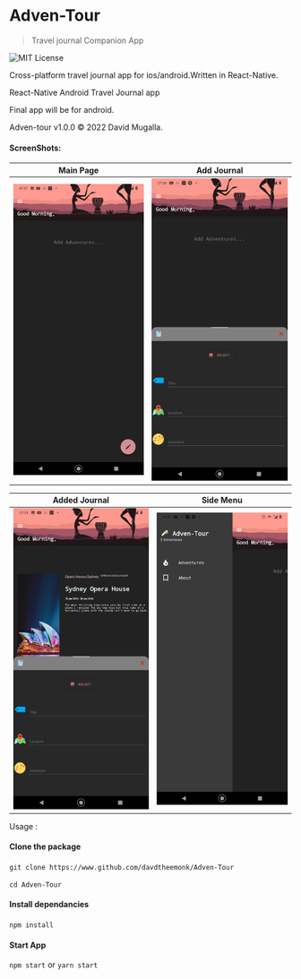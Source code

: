 # Adven-Tour
> Travel journal Companion App

 <img src="https://camo.githubusercontent.com/a534d512dd511cc3dbba106a143f49102de27441cefb97421d90dc8d8ea7661f/68747470733a2f2f696d672e736869656c64732e696f2f61706d2f6c2f61746f6d69632d64657369676e2d75692e7376673f" alt="MIT License" data-canonical-src="https://img.shields.io/apm/l/atomic-design-ui.svg?" style="max-width: 100%;">

Cross-platform travel journal app for ios/android.Written in React-Native.

React-Native Android Travel Journal app 

Final app will be for android.

Adven-tour v1.0.0 © 2022 David Mugalla. 

#### ScreenShots:
<table>
  <thread>
    <tr>
      <th align="center">Main Page</th>
      <th align="center">Add Journal</th>
      </tr>
  </thread>
 <tbody>
   <tr>
     <td aligin="center">
       <img src="./screenshots/3.png" style="max-width: 100%"/>
     </td>
          <td aligin="center">
       <img src="./screenshots/9.png" style="max-width: 100%"/>
     </td>
   </tr>
  </tbody>
        
  </table>
  <table>
  <thread>
    <tr>
      <th align="center">Added Journal</th>
      <th align="center">Side Menu</th>
      </tr>
  </thread>
 <tbody>
   <tr>
     <td aligin="center">
       <img src="./screenshots/4.png" style="max-width: 100%"/>
     </td>
          <td aligin="center">
       <img src="./screenshots/2.png" style="max-width: 100%"/>
     </td>
   </tr>
  </tbody>
        
  </table>




Usage : 

#### Clone the package
``` git clone https://www.github.com/davdtheemonk/Adven-Tour ```

``` cd Adven-Tour ```
#### Install dependancies
``` npm install ``` 

#### Start App
``` npm start ``` or ``` yarn start ``` 








